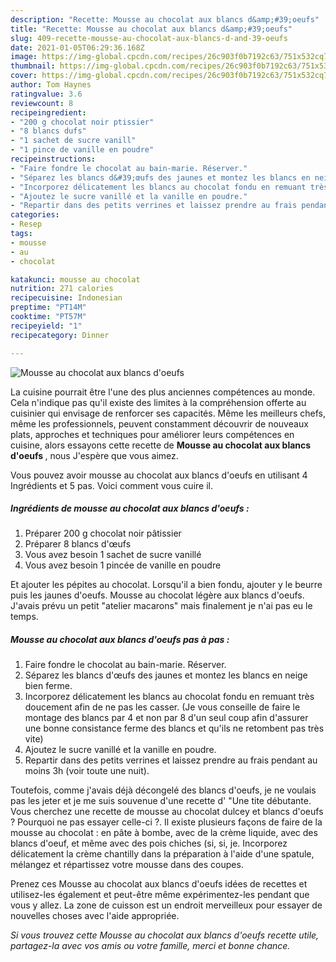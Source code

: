 ```yaml
---
description: "Recette: Mousse au chocolat aux blancs d&amp;#39;oeufs"
title: "Recette: Mousse au chocolat aux blancs d&amp;#39;oeufs"
slug: 409-recette-mousse-au-chocolat-aux-blancs-d-and-39-oeufs
date: 2021-01-05T06:29:36.168Z
image: https://img-global.cpcdn.com/recipes/26c903f0b7192c63/751x532cq70/mousse-au-chocolat-aux-blancs-doeufs-photo-principale-de-la-recette.jpg
thumbnail: https://img-global.cpcdn.com/recipes/26c903f0b7192c63/751x532cq70/mousse-au-chocolat-aux-blancs-doeufs-photo-principale-de-la-recette.jpg
cover: https://img-global.cpcdn.com/recipes/26c903f0b7192c63/751x532cq70/mousse-au-chocolat-aux-blancs-doeufs-photo-principale-de-la-recette.jpg
author: Tom Haynes
ratingvalue: 3.6
reviewcount: 8
recipeingredient:
- "200 g chocolat noir ptissier"
- "8 blancs dufs"
- "1 sachet de sucre vanill"
- "1 pince de vanille en poudre"
recipeinstructions:
- "Faire fondre le chocolat au bain-marie. Réserver."
- "Séparez les blancs d&#39;œufs des jaunes et montez les blancs en neige bien ferme."
- "Incorporez délicatement les blancs au chocolat fondu en remuant très doucement afin de ne pas les casser. (Je vous conseille de faire le montage des blancs par 4 et non par 8 d&#39;un seul coup afin d&#39;assurer une bonne consistance ferme des blancs et qu&#39;ils ne retombent pas très vite)"
- "Ajoutez le sucre vanillé et la vanille en poudre."
- "Repartir dans des petits verrines et laissez prendre au frais pendant au moins 3h (voir toute une nuit)."
categories:
- Resep
tags:
- mousse
- au
- chocolat

katakunci: mousse au chocolat 
nutrition: 271 calories
recipecuisine: Indonesian
preptime: "PT14M"
cooktime: "PT57M"
recipeyield: "1"
recipecategory: Dinner

---
```



![Mousse au chocolat aux blancs d&#39;oeufs](https://img-global.cpcdn.com/recipes/26c903f0b7192c63/751x532cq70/mousse-au-chocolat-aux-blancs-doeufs-photo-principale-de-la-recette.jpg)

La cuisine pourrait être l'une des plus anciennes compétences au monde. Cela n'indique pas qu'il existe des limites à la compréhension offerte au cuisinier qui envisage de renforcer ses capacités. Même les meilleurs chefs, même les professionnels, peuvent constamment découvrir de nouveaux plats, approches et techniques pour améliorer leurs compétences en cuisine, alors essayons cette recette de <strong> Mousse au chocolat aux blancs d&#39;oeufs </strong>, nous J'espère que vous aimez.

<!--inarticleads1-->

Vous pouvez avoir mousse au chocolat aux blancs d&#39;oeufs en utilisant 4 Ingrédients et 5 pas. Voici comment vous cuire il.

##### Ingrédients de mousse au chocolat aux blancs d&#39;oeufs :

1. Préparer 200 g chocolat noir pâtissier
1. Préparer 8 blancs d&#39;œufs
1. Vous avez besoin 1 sachet de sucre vanillé
1. Vous avez besoin 1 pincée de vanille en poudre


Et ajouter les pépites au chocolat. Lorsqu&#39;il a bien fondu, ajouter y le beurre puis les jaunes d&#39;oeufs. Mousse au chocolat légère aux blancs d&#39;oeufs. J&#39;avais prévu un petit &#34;atelier macarons&#34; mais finalement je n&#39;ai pas eu le temps. 

<!--inarticleads2-->

##### Mousse au chocolat aux blancs d&#39;oeufs pas à pas :

1. Faire fondre le chocolat au bain-marie. Réserver.
1. Séparez les blancs d&#39;œufs des jaunes et montez les blancs en neige bien ferme.
1. Incorporez délicatement les blancs au chocolat fondu en remuant très doucement afin de ne pas les casser. (Je vous conseille de faire le montage des blancs par 4 et non par 8 d&#39;un seul coup afin d&#39;assurer une bonne consistance ferme des blancs et qu&#39;ils ne retombent pas très vite)
1. Ajoutez le sucre vanillé et la vanille en poudre.
1. Repartir dans des petits verrines et laissez prendre au frais pendant au moins 3h (voir toute une nuit).


Toutefois, comme j&#39;avais déjà décongelé des blancs d&#39;oeufs, je ne voulais pas les jeter et je me suis souvenue d&#39;une recette d&#39; &#34;Une tite débutante. Vous cherchez une recette de mousse au chocolat dulcey et blancs d&#39;oeufs ? Pourquoi ne pas essayer celle-ci ?. Il existe plusieurs façons de faire de la mousse au chocolat : en pâte à bombe, avec de la crème liquide, avec des blancs d&#39;oeuf, et même avec des pois chiches (si, si, je. Incorporez délicatement la crème chantilly dans la préparation à l&#39;aide d&#39;une spatule, mélangez et répartissez votre mousse dans des coupes. 

<!--inarticleads1-->

<p>
Prenez ces Mousse au chocolat aux blancs d&#39;oeufs idées de recettes et utilisez-les également et peut-être même expérimentez-les pendant que vous y allez. La zone de cuisson est un endroit merveilleux pour essayer de nouvelles choses avec l'aide appropriée.
</p>

<p>
<i>Si vous trouvez cette Mousse au chocolat aux blancs d&#39;oeufs recette utile, partagez-la avec vos amis ou votre famille, merci et bonne chance.</i>
</p>
